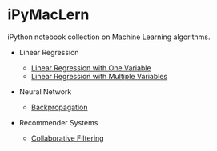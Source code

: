 <h1>iPyMacLern</h1>

iPython notebook collection on Machine Learning algorithms.

* Linear Regression
  * [Linear Regression with One Variable](http://nbviewer.ipython.org/github/ekaakurniawan/iPyMacLern/blob/master/ML-W1/Linear%20Regression%20With%20One%20Variable.ipynb)
  * [Linear Regression with Multiple Variables](http://nbviewer.ipython.org/github/ekaakurniawan/iPyMacLern/blob/master/ML-W2/Linear%20Regression%20With%20Multiple%20Variables.ipynb)

* Neural Network
  * [Backpropagation](http://nbviewer.ipython.org/github/ekaakurniawan/iPyMacLern/blob/master/ML-W4_5/Neural%20Networks.ipynb)

* Recommender Systems
  * [Collaborative Filtering](http://nbviewer.ipython.org/github/ekaakurniawan/iPyMacLern/blob/master/ML-W9/Collaborative%20Filtering.ipynb)

